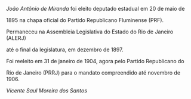 

*João Antônio de Miranda* foi eleito deputado estadual em 20 de maio de

1895 na chapa oficial do Partido Republicano Fluminense (PRF).

Permaneceu na Assembleia Legislativa do Estado do Rio de Janeiro (ALERJ)

até o final da legislatura, em dezembro de 1897.



Foi reeleito em 31 de janeiro de 1904, agora pelo Partido Republicano do

Rio de Janeiro (PRRJ) para o mandato compreendido até novembro de 1906.



*Vicente Saul Moreira dos Santos*



